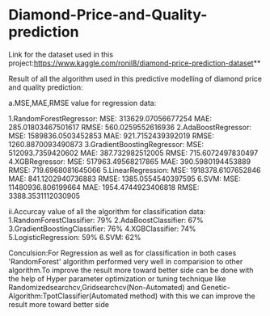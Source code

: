 # Diamond-Price-and-Quality-prediction

Link for the dataset used in this project:https://www.kaggle.com/ronil8/diamond-price-prediction-dataset**


Result of all the algorithm used in this predictive modelling of diamond price and quality prediction:

a.MSE,MAE,RMSE value for regression data:

1.RandomForestRegressor:
MSE: 313629.07056677254
MAE: 285.01803467501617
RMSE: 560.0259552616936
2.AdaBoostRegressor:
MSE: 1589836.0503452853
MAE: 921.7152439392019
RMSE: 1260.8870093490873
3.GradientBoostingRegressor:
MSE: 512093.7359420602
MAE: 387.732982512005
RMSE: 715.6072497830497
4.XGBRegressor:
MSE: 517963.49568217865
MAE: 390.5980194453889
RMSE: 719.6968081645066
5.LinearRegression:
MSE: 1918378.6107652846
MAE: 841.1202940736883
RMSE: 1385.0554540397595
6.SVM:
MSE: 11480936.806199664
MAE: 1954.4744923406818
RMSE: 3388.3531112030905

ii.Accurcay value of all the algorithm for classification data:
1.RandomForestClassifier: 79%
2.AdaBoostClassifier: 67%
3.GradientBoostingClassifier: 76%
4.XGBClassifier: 74%
5.LogisticRegression: 59%
6.SVM: 62%


Conculsion:For Regression as well as for classification in both cases 'RandomForest' algorithm performed very well in comparision to other algorithm.To improve the result more toward better side can be done with the help of Hyper parameter optimization or tuning technique like Randomizedsearchcv,Gridsearchcv(Non-Automated) and Genetic-Algorithm:TpotClassifier(Automated method) with this we can improve the result more toward better side
